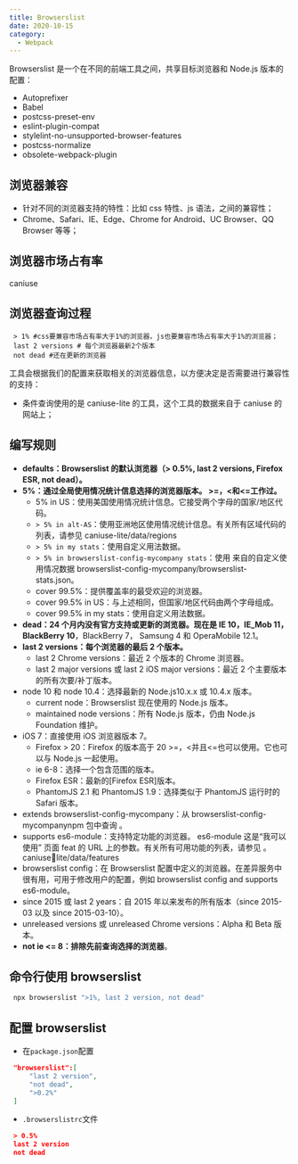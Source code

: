 ```yaml
---
title: Browserslist
date: 2020-10-15
category:
  - Webpack
---
```


Browserslist 是一个在不同的前端工具之间，共享目标浏览器和 Node.js 版本的配置：

- Autoprefixer
- Babel
- postcss-preset-env
- eslint-plugin-compat
- stylelint-no-unsupported-browser-features
- postcss-normalize
- obsolete-webpack-plugin

## **浏览器兼容**

- 针对不同的浏览器支持的特性：比如 css 特性、js 语法，之间的兼容性；
- Chrome、Safari、IE、Edge、Chrome for Android、UC Browser、QQ Browser 等等；

## **浏览器市场占有率**

caniuse

## **浏览器查询过程**

```
 > 1% #css要兼容市场占有率大于1%的浏览器，js也要兼容市场占有率大于1%的浏览器；
 last 2 versions # 每个浏览器最新2个版本
 not dead #还在更新的浏览器
```

工具会根据我们的配置来获取相关的浏览器信息，以方便决定是否需要进行兼容性的支持：

- 条件查询使用的是 caniuse-lite 的工具，这个工具的数据来自于 caniuse 的网站上；

## **编写规则**

- **defaults：Browserslist 的默认浏览器（> 0.5%, last 2 versions, Firefox ESR, not dead）。**
- **5%：通过全局使用情况统计信息选择的浏览器版本。 >=，<和<=工作过。**
  - 5% in US：使用美国使用情况统计信息。它接受两个字母的国家/地区代码。
  - `> 5% in alt-AS`：使用亚洲地区使用情况统计信息。有关所有区域代码的列表，请参见 caniuse-lite/data/regions
  - `> 5% in my stats`：使用自定义用法数据。
  - `> 5% in browserslist-config-mycompany stats`：使用 来自的自定义使用情况数据 browserslist-config-mycompany/browserslist-stats.json。
  - cover 99.5%：提供覆盖率的最受欢迎的浏览器。
  - cover 99.5% in US：与上述相同，但国家/地区代码由两个字母组成。
  - cover 99.5% in my stats：使用自定义用法数据。
- **dead：24 个月内没有官方支持或更新的浏览器。现在是 IE 10，IE_Mob 11，BlackBerry 10**，BlackBerry 7， Samsung 4 和 OperaMobile 12.1。
- **last 2 versions：每个浏览器的最后 2 个版本。**
  - last 2 Chrome versions：最近 2 个版本的 Chrome 浏览器。
  - last 2 major versions 或 last 2 iOS major versions：最近 2 个主要版本的所有次要/补丁版本。
- node 10 和 node 10.4：选择最新的 Node.js10.x.x 或 10.4.x 版本。
  - current node：Browserslist 现在使用的 Node.js 版本。
  - maintained node versions：所有 Node.js 版本，仍由 Node.js Foundation 维护。
- iOS 7：直接使用 iOS 浏览器版本 7。
  - Firefox > 20：Firefox 的版本高于 20 >=，<并且<=也可以使用。它也可以与 Node.js 一起使用。
  - ie 6-8：选择一个包含范围的版本。
  - Firefox ESR：最新的[Firefox ESR]版本。
  - PhantomJS 2.1 和 PhantomJS 1.9：选择类似于 PhantomJS 运行时的 Safari 版本。
- extends browserslist-config-mycompany：从 browserslist-config-mycompanynpm 包中查询 。
- supports es6-module：支持特定功能的浏览器。 es6-module 这是“我可以使用” 页面 feat 的 URL 上的参数。有关所有可用功能的列表，请参见 。caniuse￾lite/data/features
- browserslist config：在 Browserslist 配置中定义的浏览器。在差异服务中很有用，可用于修改用户的配置，例如 browserslist config and supports es6-module。
- since 2015 或 last 2 years：自 2015 年以来发布的所有版本（since 2015-03 以及 since 2015-03-10）。
- unreleased versions 或 unreleased Chrome versions：Alpha 和 Beta 版本。
- **not ie <= 8：排除先前查询选择的浏览器**。

## **命令行使用 browserslist**

```jsx
 npx browserslist ">1%, last 2 version, not dead"
```

## **配置 browserslist**

- 在`package.json`配置

```json
 "browserslist":[
     "last 2 version",
     "not dead",
     ">0.2%"
 ]
```

- `.browserslistrc`文件

```json
 > 0.5%
 last 2 version
 not dead
```

